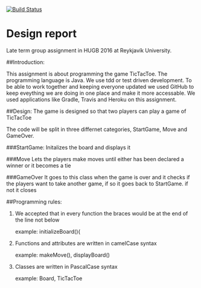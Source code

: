 [![Build Status](https://travis-ci.org/HUGB2016/gens.svg?branch=master)](https://travis-ci.org/HUGB2016/gens/docs)
# Design report
Late term group assignment in HUGB 2016 at Reykjavík University.

##Introduction:

This assignment is about programming the game TicTacToe. The programming language is Java. We use tdd or test driven development. To be able to work together and keeping everyone updated we used GitHub to keep eveything we are doing in one place and make it more accessable. We used applications like Gradle, Travis and Heroku on this assignment.

##Design:
The game is designed so that two players can play a game of TicTacToe

The code will be split in three differnet categories, StartGame, Move and GameOver.

###StartGame:
Initalizes the board and displays it

###Move
Lets the players make moves until either has been declared a winner or it becomes a tie

###GameOver
It goes to this class when the game is over and it checks if the players want to take another game, if so it goes back to StartGame. if not it closes  


##Programming rules:
1. We accepted that in every function the braces would be at the end of the line not below

    example: initializeBoard(){

2. Functions and attributes are written in camelCase syntax

     example: makeMove(), displayBoard()

3. Classes are written in PascalCase syntax

    example: Board, TicTacToe
